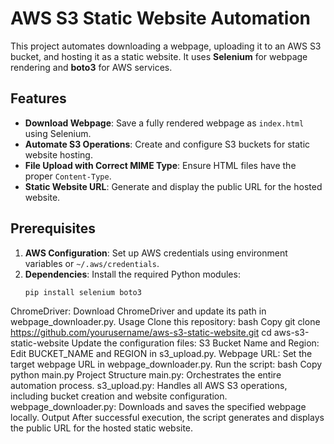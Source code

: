 # AWS S3 Static Website Automation

This project automates downloading a webpage, uploading it to an AWS S3 bucket, and hosting it as a static website. It uses **Selenium** for webpage rendering and **boto3** for AWS services.

## Features
- **Download Webpage**: Save a fully rendered webpage as `index.html` using Selenium.
- **Automate S3 Operations**: Create and configure S3 buckets for static website hosting.
- **File Upload with Correct MIME Type**: Ensure HTML files have the proper `Content-Type`.
- **Static Website URL**: Generate and display the public URL for the hosted website.

## Prerequisites
1. **AWS Configuration**: Set up AWS credentials using environment variables or `~/.aws/credentials`.
2. **Dependencies**: Install the required Python modules:
   ```bash
   pip install selenium boto3
ChromeDriver: Download ChromeDriver and update its path in webpage_downloader.py.
Usage
Clone this repository:
bash
Copy
git clone https://github.com/yourusername/aws-s3-static-website.git
cd aws-s3-static-website
Update the configuration files:
S3 Bucket Name and Region: Edit BUCKET_NAME and REGION in s3_upload.py.
Webpage URL: Set the target webpage URL in webpage_downloader.py.
Run the script:
bash
Copy
python main.py
Project Structure
main.py: Orchestrates the entire automation process.
s3_upload.py: Handles all AWS S3 operations, including bucket creation and website configuration.
webpage_downloader.py: Downloads and saves the specified webpage locally.
Output
After successful execution, the script generates and displays the public URL for the hosted static website.